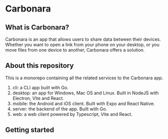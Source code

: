 # Carbonara

## What is Carbonara?

Carbonara is an app that allows users to share data between their devices. Whether you want to open a link from your phone on your desktop, or you move files from one device to another, Carbonara offers a solution.

## About this repository

This is a monorepo containing all the related services to the Carbonara app.

1. cli: a CLI app built with Go.
2. desktop: an app for Windows, Mac OS and Linux. Built in NodeJS with Electron, Vite and React.
3. mobile: the Android and iOS client. Built with Expo and React Native.
4. server: the backend of the app. Built with Go.
5. web: a web client powered by Typescript, Vite and React.

## Getting started

